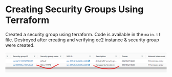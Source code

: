 # Creating Security Groups Using Terraform

Created a security group using terraform. Code is available in the `main.tf` file. Destroyed after creating and verifying ec2 instance & security group were created.

![Security Group](images/SGcreate.png)
